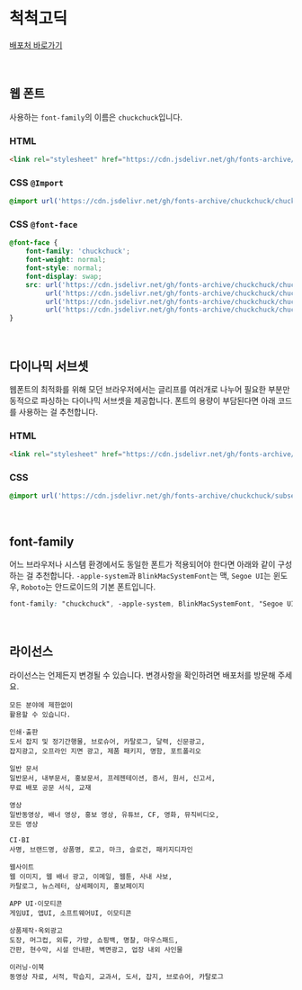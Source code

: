 # 척척고딕

[배포처 바로가기](http://www.earlyfont.com/portfolio/EARLYFONT_CHUCKCHUCK)

&nbsp;

## 웹 폰트

사용하는 `font-family`의 이름은 `chuckchuck`입니다.

### HTML

```html
<link rel="stylesheet" href="https://cdn.jsdelivr.net/gh/fonts-archive/chuckchuck/chuckchuck.css" type="text/css"/>
```

### CSS `@Import`

```css
@import url('https://cdn.jsdelivr.net/gh/fonts-archive/chuckchuck/chuckchuck.css');
```

### CSS `@font-face`

```css
@font-face {
    font-family: 'chuckchuck';
    font-weight: normal;
    font-style: normal;
    font-display: swap;
    src: url('https://cdn.jsdelivr.net/gh/fonts-archive/chuckchuck/chuckchuck.woff2') format('woff2'),
         url('https://cdn.jsdelivr.net/gh/fonts-archive/chuckchuck/chuckchuck.woff') format('woff'),
         url('https://cdn.jsdelivr.net/gh/fonts-archive/chuckchuck/chuckchuck.otf') format('opentype'),
         url('https://cdn.jsdelivr.net/gh/fonts-archive/chuckchuck/chuckchuck.ttf') format('truetype');
}
```

&nbsp;

## 다이나믹 서브셋

웹폰트의 최적화를 위해 모던 브라우저에서는 글리프를 여러개로 나누어 필요한 부분만 동적으로 파싱하는 다이나믹 서브셋을 제공합니다. 폰트의 용량이 부담된다면 아래 코드를 사용하는 걸 추천합니다.

### HTML

```html
<link rel="stylesheet" href="https://cdn.jsdelivr.net/gh/fonts-archive/chuckchuck/subsets/chuckchuck-dynamic-subset.css" type="text/css"/>
```

### CSS

```css
@import url('https://cdn.jsdelivr.net/gh/fonts-archive/chuckchuck/subsets/chuckchuck-dynamic-subset.css');
```

&nbsp;

## font-family

어느 브라우저나 시스템 환경에서도 동일한 폰트가 적용되어야 한다면 아래와 같이 구성하는 걸 추천합니다. `-apple-system`과 `BlinkMacSystemFont`는 맥, `Segoe UI`는 윈도우, `Roboto`는 안드로이드의 기본 폰트입니다.


```css
font-family: "chuckchuck", -apple-system, BlinkMacSystemFont, "Segoe UI", Roboto, Oxygen, Ubuntu, Cantarell, "Open Sans", "Helvetica Neue", sans-serif;
```

&nbsp;

## 라이선스

라이선스는 언제든지 변경될 수 있습니다. 변경사항을 확인하려면 배포처를 방문해 주세요.

```
모든 분야에 제한없이
활용할 수 있습니다.

인쇄·출판
도서 잡지 및 정기간행물, 브로슈어, 카탈로그, 달력, 신문광고,
잡지광고, 오프라인 지면 광고, 제품 패키지, 명함, 포트폴리오

일반 문서
일반문서, 내부문서, 홍보문서, 프레젠테이션, 증서, 원서, 신고서,
무료 배포 공문 서식, 교재

영상
일반동영상, 배너 영상, 홍보 영상, 유튜브, CF, 영화, 뮤직비디오,
모든 영상

CI·BI
사명, 브랜드명, 상품명, 로고, 마크, 슬로건, 패키지디자인

웹사이트
웹 이미지, 웹 배너 광고, 이메일, 웹툰, 사내 사보,
카탈로그, 뉴스레터, 상세페이지, 홍보페이지

APP UI·이모티콘
게임UI, 앱UI, 소프트웨어UI, 이모티콘

상품제작·옥외광고
도장, 머그컵, 외류, 가방, 쇼핑백, 명찰, 마우스패드,
간판, 현수막, 시설 안내판, 벽면광고, 업장 내외 사인물

이러닝·이북
동영상 자료, 서적, 학습지, 교과서, 도서, 잡지, 브로슈어, 카탈로그
```
